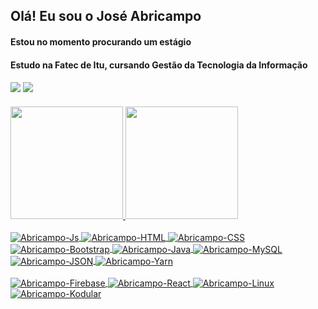 ## Olá! Eu sou o José Abricampo

#### Estou no momento procurando um estágio
#### Estudo na Fatec de Itu, cursando Gestão da Tecnologia da Informação

####
<div>
  <a href="https://www.linkedin.com/in/abricampo" target="_blank"><img src="https://img.shields.io/badge/-LinkedIn-%230077B5?style=for-the-badge&logo=linkedin&logoColor=white" target="_blank"></a> 
  <a href = "mailto:abricampo@gmail.com"><img src="https://img.shields.io/badge/Gmail-D14836?style=for-the-badge&logo=gmail&logoColor=white" target="_blank"></a>
  </div>
  
  ####
  
<div align="left">
  <a href="https://github.com/abricampo">
  <img height="180em" src="https://github-readme-stats.vercel.app/api?username=abricampo&show_icons=true&theme=onedark&include_all_commits=true&count_private=true"/>
  <img height="180em" src="https://github-readme-stats.vercel.app/api/top-langs/?username=abricampo&layout=compact&langs_count=7&theme=onedark"/>
</div>
  
  <div style="display: inline_block"><br>
  <img align="center" alt="Abricampo-Js" src="https://img.shields.io/badge/JavaScript-F7DF1E?style=for-the-badge&logo=javascript&logoColor=black">
  <img align="center" alt="Abricampo-HTML" src="https://img.shields.io/badge/HTML5-E34F26?style=for-the-badge&logo=html5&logoColor=white">
  <img align="center" alt="Abricampo-CSS" src="https://img.shields.io/badge/CSS3-1572B6?style=for-the-badge&logo=css3&logoColor=white"> 
  <img align="center" alt="Abricampo-Bootstrap" src="https://img.shields.io/badge/Bootstrap-563D7C?style=for-the-badge&logo=bootstrap&logoColor=white">
  <img align="center" alt="Abricampo-Java" src="https://img.shields.io/badge/Java-ED8B00?style=for-the-badge&logo=java&logoColor=white">
  <img align="center" alt="Abricampo-MySQL" src="https://img.shields.io/badge/MySQL-00000F?style=for-the-badge&logo=mysql&logoColor=white">
  <img align="center" alt="Abricampo-JSON" src="https://img.shields.io/badge/json-5E5C5C?style=for-the-badge&logo=json&logoColor=white">
  <img align="center" alt="Abricampo-Yarn" src="https://img.shields.io/badge/Yarn-2C8EBB?style=for-the-badge&logo=yarn&logoColor=white">
  </div>
    
  <div style="display: inline_block"><br>
  <img align="center" alt="Abricampo-Firebase" src="https://img.shields.io/badge/firebase-ffca28?style=for-the-badge&logo=firebase&logoColor=black">
  <img align="center" alt="Abricampo-React" src="https://img.shields.io/badge/React-20232A?style=for-the-badge&logo=react&logoColor=61DAFB">
  <img align="center" alt="Abricampo-Linux" src="https://img.shields.io/badge/Linux-FCC624?style=for-the-badge&logo=linux&logoColor=black">
  <img align="center" alt="Abricampo-Kodular" src="https://img.shields.io/badge/Kodular-330F63?style=for-the-badge&logo=kodular&logoColor=white">
</div>
  
  ##

